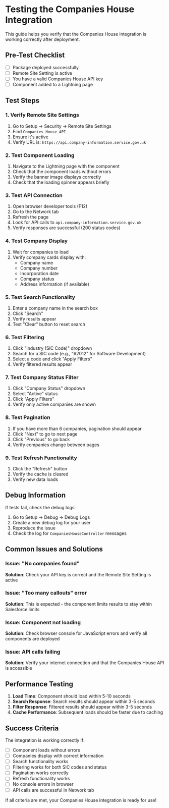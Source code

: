 # Testing the Companies House Integration

This guide helps you verify that the Companies House integration is working correctly after deployment.

## Pre-Test Checklist

- [ ] Package deployed successfully
- [ ] Remote Site Setting is active
- [ ] You have a valid Companies House API key
- [ ] Component added to a Lightning page

## Test Steps

### 1. Verify Remote Site Settings

1. Go to Setup → Security → Remote Site Settings
2. Find `Companies_House_API`
3. Ensure it's active
4. Verify URL is: `https://api.company-information.service.gov.uk`

### 2. Test Component Loading

1. Navigate to the Lightning page with the component
2. Check that the component loads without errors
3. Verify the banner image displays correctly
4. Check that the loading spinner appears briefly

### 3. Test API Connection

1. Open browser developer tools (F12)
2. Go to the Network tab
3. Refresh the page
4. Look for API calls to `api.company-information.service.gov.uk`
5. Verify responses are successful (200 status codes)

### 4. Test Company Display

1. Wait for companies to load
2. Verify company cards display with:
   - Company name
   - Company number
   - Incorporation date
   - Company status
   - Address information (if available)

### 5. Test Search Functionality

1. Enter a company name in the search box
2. Click "Search"
3. Verify results appear
4. Test "Clear" button to reset search

### 6. Test Filtering

1. Click "Industry (SIC Code)" dropdown
2. Search for a SIC code (e.g., "62012" for Software Development)
3. Select a code and click "Apply Filters"
4. Verify filtered results appear

### 7. Test Company Status Filter

1. Click "Company Status" dropdown
2. Select "Active" status
3. Click "Apply Filters"
4. Verify only active companies are shown

### 8. Test Pagination

1. If you have more than 6 companies, pagination should appear
2. Click "Next" to go to next page
3. Click "Previous" to go back
4. Verify companies change between pages

### 9. Test Refresh Functionality

1. Click the "Refresh" button
2. Verify the cache is cleared
3. Verify new data loads

## Debug Information

If tests fail, check the debug logs:

1. Go to Setup → Debug → Debug Logs
2. Create a new debug log for your user
3. Reproduce the issue
4. Check the log for `CompaniesHouseController` messages

## Common Issues and Solutions

### Issue: "No companies found"
**Solution**: Check your API key is correct and the Remote Site Setting is active

### Issue: "Too many callouts" error
**Solution**: This is expected - the component limits results to stay within Salesforce limits

### Issue: Component not loading
**Solution**: Check browser console for JavaScript errors and verify all components are deployed

### Issue: API calls failing
**Solution**: Verify your internet connection and that the Companies House API is accessible

## Performance Testing

1. **Load Time**: Component should load within 5-10 seconds
2. **Search Response**: Search results should appear within 3-5 seconds
3. **Filter Response**: Filtered results should appear within 3-5 seconds
4. **Cache Performance**: Subsequent loads should be faster due to caching

## Success Criteria

The integration is working correctly if:

- [ ] Component loads without errors
- [ ] Companies display with correct information
- [ ] Search functionality works
- [ ] Filtering works for both SIC codes and status
- [ ] Pagination works correctly
- [ ] Refresh functionality works
- [ ] No console errors in browser
- [ ] API calls are successful in Network tab

If all criteria are met, your Companies House integration is ready for use! 